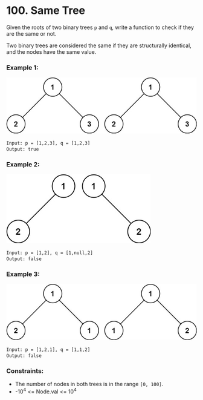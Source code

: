 # 100. Same Tree

Given the roots of two binary trees `p` and `q`, write a function to check if they are the same or not.

Two binary trees are considered the same if they are structurally identical, and the nodes have the same value.

### Example 1:

![image](ex1.jpg)

```text
Input: p = [1,2,3], q = [1,2,3]
Output: true
```

### Example 2:

![image](ex2.jpg)

```text
Input: p = [1,2], q = [1,null,2]
Output: false
```

### Example 3:

![image](ex3.jpg)

```text
Input: p = [1,2,1], q = [1,1,2]
Output: false
```

### Constraints:

- The number of nodes in both trees is in the range `[0, 100]`.
- -10<sup>4</sup> <= Node.val <= 10<sup>4</sup>
